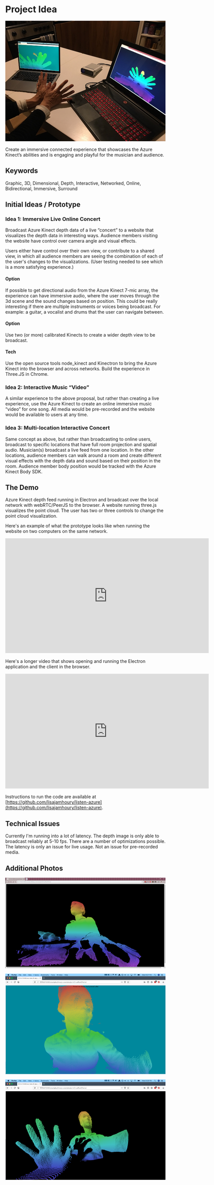 # Project Idea

![project image](assets/images/listen_1_sm.JPG)

Create an immersive connected experience that showcases the Azure Kinect’s abilities and is engaging and playful for the musician and audience.

## Keywords

Graphic, 3D, Dimensional, Depth, Interactive, Networked, Online, Bidirectional, Immersive, Surround

## Initial Ideas / Prototype

### Idea 1: Immersive Live Online Concert

Broadcast Azure Kinect depth data of a live “concert” to a website that visualizes the depth data in interesting ways. Audience members visiting the website have control over camera angle and visual effects.

Users either have control over their own view, or contribute to a shared view, in which all audience members are seeing the combination of each of the user's changes to the visualizations. (User testing needed to see which is a more satisfying experience.)

#### Option

If possible to get directional audio from the Azure Kinect 7-mic array, the experience can have immersive audio, where the user moves through the 3d scene and the sound changes based on position. This could be really interesting if there are multiple instruments or voices being broadcast. For example: a guitar, a vocalist and drums that the user can navigate between.

#### Option

Use two (or more) calibrated Kinects to create a wider depth view to be broadcast.

#### Tech

Use the open source tools node_kinect and Kinectron to bring the Azure Kinect into the browser and across networks. Build the experience in Three.JS in Chrome.

### Idea 2: Interactive Music “Video”

A similar experience to the above proposal, but rather than creating a live experience, use the Azure Kinect to create an online immersive music “video” for one song. All media would be pre-recorded and the website would be available to users at any time.

### Idea 3: Multi-location Interactive Concert

Same concept as above, but rather than broadcasting to online users, broadcast to specific locations that have full room projection and spatial audio. Musician(s) broadcast a live feed from one location. In the other locations, audience members can walk around a room and create different visual effects with the depth data and sound based on their position in the room. Audience member body position would be tracked with the Azure Kinect Body SDK.

## The Demo

Azure Kinect depth feed running in Electron and broadcast over the local network with webRTC/PeerJS to the browser. A website running three.js visualizes the point cloud. The user has two or three controls to change the point cloud visualization.

Here's an example of what the prototype looks like when running the website on two computers on the same network.

<iframe src="https://player.vimeo.com/video/373044802" width="640" height="360" frameborder="0" allow="autoplay; fullscreen" allowfullscreen></iframe>

Here's a longer video that shows opening and running the Electron application and the client in the browser.

<iframe src="https://player.vimeo.com/video/373044904" width="640" height="360" frameborder="0" allow="autoplay; fullscreen" allowfullscreen></iframe>

Instructions to run the code are available at [https://github.com/lisajamhoury/listen-azure](https://github.com/lisajamhoury/listen-azure).

## Technical Issues

Currently I'm running into a lot of latency. The depth image is only able to broadcast reliably at 5-10 fps. There are a number of optimizations possible. The latency is only an issue for live usage. Not an issue for pre-recorded media. 

## Additional Photos

![project image](assets/images/listen_2_sm.png)

![project image](assets/images/listen_3_sm.png)

![project image](assets/images/listen_4_sm.png)
